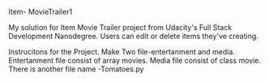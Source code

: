 Item- MovieTrailer1

My solution for Item Movie Trailer project from Udacity's Full Stack Development Nanodegree.
 Users can edit or delete items they've creating.
 
 Instrucitons for the  Project.
 Make Two file-entertanment and media.
 Entertanment file consist of array movies.
 Media file consist of class movie.
 There is another file name -Tomatoes.py
